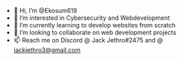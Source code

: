 - 👋 Hi, I’m @Ekosum619
- 👀 I’m interested in Cybersecurity and Webdevelopment
- 🌱 I’m currently learning to develop websites from scratch
- 💞️ I’m looking to collaborate on web development projects
- 📫 Reach me on Discord @ Jack Jethro#2475 and @ jackjethro3@gmail.com

<!---
Ekosum619/Ekosum619 is a ✨ special ✨ repository because its `README.md` (this file) appears on your GitHub profile.
You can click the Preview link to take a look at your changes.
--->
